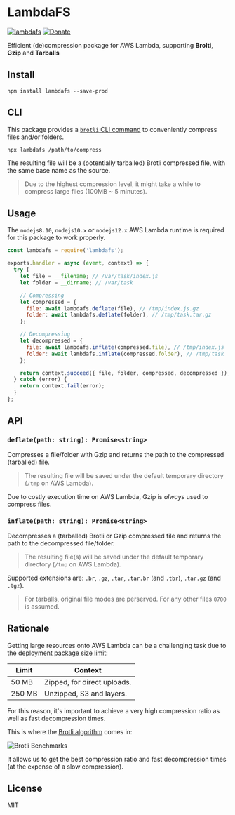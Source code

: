 # LambdaFS

[![lambdafs](https://img.shields.io/npm/v/lambdafs.svg?style=for-the-badge)](https://www.npmjs.com/package/lambdafs)
[![Donate](https://img.shields.io/badge/donate-paypal-orange.svg?style=for-the-badge)](https://paypal.me/alixaxel)

Efficient (de)compression package for AWS Lambda, supporting **Brolti**, **Gzip** and **Tarballs**

## Install

```shell
npm install lambdafs --save-prod
```

## CLI

This package provides a [`brotli` CLI command](/bin) to conveniently compress files and/or folders.

```shell
npx lambdafs /path/to/compress
```

The resulting file will be a (potentially tarballed) Brotli compressed file, with the same base name as the source.

> Due to the highest compression level, it might take a while to compress large files (100MB ~ 5 minutes).

## Usage

The `nodejs8.10`, `nodejs10.x` or `nodejs12.x` AWS Lambda runtime is required for this package to work properly.

```javascript
const lambdafs = require('lambdafs');

exports.handler = async (event, context) => {
  try {
    let file = __filename; // /var/task/index.js
    let folder = __dirname; // /var/task

    // Compressing
    let compressed = {
      file: await lambdafs.deflate(file), // /tmp/index.js.gz
      folder: await lambdafs.deflate(folder), // /tmp/task.tar.gz
    };

    // Decompressing
    let decompressed = {
      file: await lambdafs.inflate(compressed.file), // /tmp/index.js
      folder: await lambdafs.inflate(compressed.folder), // /tmp/task
    };

    return context.succeed({ file, folder, compressed, decompressed });
  } catch (error) {
    return context.fail(error);
  }
};
```

## API

### `deflate(path: string): Promise<string>`

Compresses a file/folder with Gzip and returns the path to the compressed (tarballed) file.

> The resulting file will be saved under the default temporary directory (`/tmp` on AWS Lambda).

Due to costly execution time on AWS Lambda, Gzip is *always* used to compress files.

### `inflate(path: string): Promise<string>`

Decompresses a (tarballed) Brotli or Gzip compressed file and returns the path to the decompressed file/folder.

> The resulting file(s) will be saved under the default temporary directory (`/tmp` on AWS Lambda).

Supported extensions are: `.br`, `.gz`, `.tar`, `.tar.br` (and `.tbr`), `.tar.gz` (and `.tgz`).

> For tarballs, original file modes are perserved. For any other files `0700` is assumed.

## Rationale

Getting large resources onto AWS Lambda can be a challenging task due to the [deployment package size limit](https://docs.aws.amazon.com/lambda/latest/dg/limits.html#w291aac11c35c15):

| Limit  | Context                     |
| ------ | --------------------------- |
| 50 MB  | Zipped, for direct uploads. |
| 250 MB | Unzipped, S3 and layers.    |

For this reason, it's important to achieve a very high compression ratio as well as fast decompression times.

This is where the [Brotli algorithm](https://www.opencpu.org/posts/brotli-benchmarks/) comes in:

![Brotli Benchmarks](https://i.imgur.com/98UvYQL.png)

It allows us to get the best compression ratio and fast decompression times (at the expense of a slow compression).

## License

MIT
